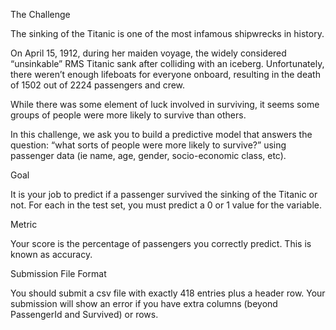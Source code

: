 
The Challenge

The sinking of the Titanic is one of the most infamous shipwrecks in history.

On April 15, 1912, during her maiden voyage, the widely considered “unsinkable” RMS Titanic sank after colliding with an iceberg. Unfortunately, there weren’t enough lifeboats for everyone onboard, resulting in the death of 1502 out of 2224 passengers and crew.

While there was some element of luck involved in surviving, it seems some groups of people were more likely to survive than others.

In this challenge, we ask you to build a predictive model that answers the question: “what sorts of people were more likely to survive?” using passenger data (ie name, age, gender, socio-economic class, etc).

Goal

It is your job to predict if a passenger survived the sinking of the Titanic or not.
For each in the test set, you must predict a 0 or 1 value for the variable.

Metric

Your score is the percentage of passengers you correctly predict. This is known as accuracy.

Submission File Format

You should submit a csv file with exactly 418 entries plus a header row. Your submission will show an error if you have extra columns (beyond PassengerId and Survived) or rows.
